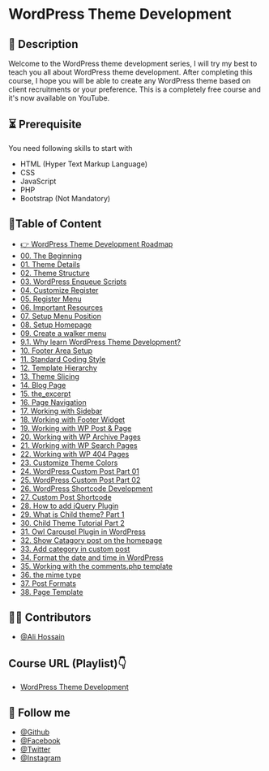 # WordPress Theme Development 

## 📝 Description
Welcome to the WordPress theme development series, I will try my best to teach you all about WordPress theme development. After completing this course, I hope you will be able to create any WordPress theme based on client recruitments or your preference. This is a completely free course and it's now available on YouTube.

## ⏳ Prerequisite
You need following skills to start with
- HTML (Hyper Text Markup Language)
- CSS
- JavaScript
- PHP
- Bootstrap (Not Mandatory)

## 🎯Table of Content

 - [👉 WordPress Theme Development Roadmap](https://youtu.be/sni9ZUIJDhY)
 - [00. The Beginning](https://youtu.be/KFy5TMsG09E)
 - [01. Theme Details](https://youtu.be/4bexO2zBXWY)
 - [02. Theme Structure](https://youtu.be/f07Nz5kLqio)
 - [03. WordPress Enqueue Scripts](https://youtu.be/4aKn1w6ubnE)
 - [04. Customize Register](https://youtu.be/TrIsLwOIi-I)
 - [05. Register Menu](https://youtu.be/ZhaxSZ6RhOU)
 - [06. Important Resources](https://youtu.be/H_Pf13RMSRQ)
 - [07. Setup Menu Position](https://youtu.be/QcGGQi0Jn5Y)
 - [08. Setup Homepage](https://youtu.be/pe4TWipjqo8)
 - [09. Create a walker menu](https://youtu.be/YxlMP4aKXQg)
 - [9.1. Why learn WordPress Theme Development?](https://youtu.be/IxMdBDSMYno)
 - [10. Footer Area Setup](https://youtu.be/Quoj-DY7GeE)
 - [11. Standard Coding Style](https://youtu.be/Q5cf5ig_GxE)
 - [12. Template Hierarchy](https://youtu.be/BFT5n8TvB_U)
 - [13. Theme Slicing](https://youtu.be/obpaEk_x4B4)
 - [14. Blog Page](https://youtu.be/87kHSsIYjYQ)
 - [15. the_excerpt](https://youtu.be/e5J5ZCPqDs8)
 - [16. Page Navigation](https://youtu.be/ibbzbce84Mk)
 - [17. Working with Sidebar](https://youtu.be/YnNG8TAf3SY)
 - [18. Working with Footer Widget](https://youtu.be/Qz5hvE3jH7Q)
 - [19. Working with WP Post & Page](https://youtu.be/m70p6tVVj8o)
 - [20. Working with WP Archive Pages](https://youtu.be/5CvP71HKfW0)
 - [21. Working with WP Search Pages](https://youtu.be/QUJaH1pzeXk)
 - [22. Working with WP 404 Pages](https://youtu.be/A1_tXz3zSuw)
 - [23. Customize Theme Colors](https://youtu.be/8WNadXlIn0M)
 - [24. WordPress Custom Post Part 01](https://youtu.be/OhatttkHWIo)
 - [25. WordPress Custom Post Part 02](https://youtu.be/RFqXYSaIvHM)
 - [26. WordPress Shortcode Development](https://youtu.be/BgLZZCZ8qdA)
 - [27. Custom Post Shortcode](https://youtu.be/lc8ph8f86s8)
 - [28. How to add jQuery Plugin](https://youtu.be/iDazAFWI1K0)
 - [29. What is Child theme? Part 1](https://youtu.be/FCaZ0EXMCJw)
 - [30. Child Theme Tutorial Part 2](https://youtu.be/TnlvzgztZCs)
 - [31. Owl Carousel Plugin in WordPress](https://youtu.be/f2gy57CNf6c)
 - [32. Show Catagory post on the homepage](https://youtu.be/ThYIRnkK7dE)
 - [33. Add category in custom post](https://youtu.be/_cn1upRw2c4)
 - [34. Format the date and time in WordPress](https://youtu.be/V-On8rQ1sGk)
 - [35. Working with the comments.php template](https://youtu.be/Lz3KPIkZ7i8)
 - [36. the mime type](https://youtu.be/dO1-CylHdJw)
 - [37. Post Formats](https://youtu.be/u8J5LEYmeMk)
 - [38. Page Template](https://youtu.be/q777alqFa0Y)


## 🧑‍💻 Contributors
- [@Ali Hossain](https://github.com/shovoalways/)


## Course URL (Playlist)👇
 - [WordPress Theme Development ](https://www.youtube.com/watch?v=KFy5TMsG09E&list=PLSNRR4BKcowD6A-U_ll9ayJWqOEz3XD8l)


## 🥰 Follow me
- [@Github](https://github.com/shovoalways/) 
- [@Facebook](https://facebook.com/shovoalways/) 
- [@Twitter](https://twitter.com/shovoalways/) 
- [@Instagram](https://instagram.com/shovoalways/) 
